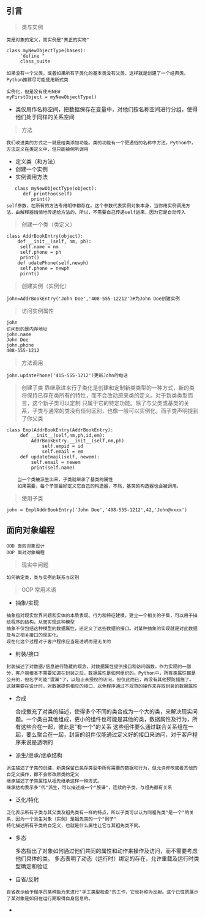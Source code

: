 ## 引言

   > 类与实例

    类是对象的定义，而实例是"真正的实物"

   ```
   class myNewObjectType(bases):
        'define "
        class_suite
   ```
   `如果没有一个父类，或者如果所有子类化的基本类没有父类，这样就是创建了一个经典类。Python推荐尽可能使用新式类`
   ```
   实例化，但是没有使用NEW
   myFirstObject = myNewObjectType()
   ```
   - 类仅用作名称空间，把数据保存在变量中，对他们按名称空间进行分组，使得他们处于同样的关系空间
   > 方法

    我们改进类的方式之一就是给类添加功能。类的功能有一个更通俗的名称中方法。Python中，方法定义在类定义中，但只能被例所调用
  - 定义类（和方法）
  - 创建一个实例
  - 实例调用方法

   ```
      class myNewObjectType(object):
         def printFoo(self)
            print()
self参数，在所有的方法专用明中都存在。这个参数代表实例对象本身，当你用实例调用方法，由解释器悄悄地传递给方法的，所以，不需要自己传递self进来，因为它是自动传入
   ```
   > 创建一个类（类定义）
   ```
   class AddrBookEntry(object):
       def __init__(self, nm, ph):
        self.name = nm
        self.phone = ph
        print()
       def udatePhone(self,newph)
        self.phone = newph
        pirnt()
   ```
   > 创建实例（实例化）
   ```
   john=AddrBookEntry('John Doe','408-555-12212')#为John Doe创建实例
   ```
   > 访问实例属性
   ```
   john
   访问到的是内存地址
   john.name
   John Doe
   john.phone
   408-555-1212

   ```
   >方法调用
   ```
   john.updatePhone('415-555-1212')更新John的电话
   ```

   > 创建子类
    靠继承进来行子类化是创建和定制新类类型的一种方式，新的类将保持已存在类所有的特性，而不会改动原来类的定义。对于新类类型而言，这个新子类可以定制
    只属于它的特定功能。除了与父类或基类的关系，子类与通常的类没有任何区别，也像一般可以实例化。而子类声明提到了你父类
   ```
   class EmplAddrBookEntry(AddrBookEntry):
        def __init__(self,nm,ph,id,em):
            AddrBookEntry.__init__(self,nm,ph)
                self.empid = id
                self.email = em
        def updateEmail(self, newem):
            self.email = newem
            print(self.name)
   ```
        当一个类被派生出来，子类就继承了基类的属性
        如果需要，每个子类最好定义它自己的构造器，不然，基类的构造器也会被调用。

   > 使用子类
   ```
   john = EmplAddrBookEntry('John Doe','408-555-1212',42,'John@xxxx')
   ```

## 面向对象编程

    OOD 面向对象设计
    OOP 面对对象编程

   > 现实中问题

    如何确定类，类与实例的联系与区别

   > OOP 常用术语
   - 抽象/实现

    抽象指对现实世界问题和实体的本质表现、行为和特征建模，建立一个相关的子集，可以用于描绘程序的结构，从而实现这种模型
    抽象不仅包括这种模型的数据属性，还定义了这些数据的接口。对某种抽象的实现就是对此数据及与之相关接口的现实化。
    现在化这个过程对于客户程序应当是透明而是无关的

   - 封装/接口

    封装描述了对数据/信息进行隐藏的观念，对数据属性提供接口和访问函数。作为实现的一部分，客户端根本不需要知道在封装之后，数据属性是如何组织的。Python中，所有类属性都是公开的，但名字可能"混淆"了，以阻止未授权的访问，但仅此而已，再没有其他预防措施了。
    这就需要在设计时，对数据提供相应的接口，以免程序通过不规范的操作来存取封装的数据属性

   - 合成

     合成撤充了对类的描述，使得多个不同的类合成为一个大的类，来解决现实问题。一个类由其他组成，更小的组件也可能是其他的类，数据属性及行为，所有这些合在一起，彼此是"有一个"的关系
     这些组件要么通过联合关系组在一起，要么聚合在一起，封装的组件仅能通过定义好的接口来访问，对于客户程序来说是透明的

   - 派生/继承/继承结构

    派生描述了子类的创建，新类保留已民存类型中所有需要的数据和行为，但允许修改或者其他的自定义操作，都不会修改原类的定义
    继承描述了子类属性从祖先继承这样一种方式。
    继承结构表示多"代"派生，可以描述成一个"族谱"，连续的子类，与祖先都有关系

   - 泛化/特化

    泛化表示所有子类与其父类及祖先类有一样的特点，所以子类可以认为同祖先类"是一个"的关系，因为一个派生对象（实例）是祖先类的一个"例子"
    特化描述所有子类的自定义，也就是什么属性让它与其祖先类不同。

   - 多态

     多态指出了对象如何通过他们共同的属性和动作来操作及访问，而不需要考虑他们具体的类。
     多态表明了动态（运行时）绑定的存在，允许重载及运行时类型确定和验证

   - 自省/反射

    自省表示给予程序员某种能力来进行"手工类型检查"的工作，它也补称为反射。这个已性质展示了某对象是如何在运行期取得自身信息的。

   -


   >

   >

   >

   >


